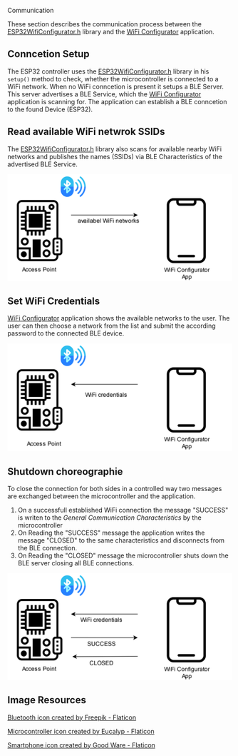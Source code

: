 Communication

These section describes the communication process between the [ESP32WifiConfigurator.h](esp32-wifi-configurator.md) library and the [WiFi Configurator](wifi-esp32-configurator-app.md) application.

## Conncetion Setup

The ESP32 controller uses the [ESP32WifiConfigurator.h](esp32-wifi-configurator.md) library in his `setup()` method to check, whether the microcontroller is connected to a WiFi network. When no WiFi conncetion is present it setups a BLE Server. This server advertises a BLE Service, which the [WiFi Configurator](wifi-esp32-configurator-app.md) application is scanning for. The application can establish a BLE conncetion to the found Device (ESP32).

## Read available WiFi netwrok SSIDs

The [ESP32WifiConfigurator.h](esp32-wifi-configurator.md) library also scans for available nearby WiFi networks and publishes the names (SSIDs) via BLE Characteristics of the advertised BLE Service.

![](./resources/wifi_names.png)

## Set WiFi Credentials 
[WiFi Configurator](wifi-esp32-configurator-app.md) application shows the available networks to the user. The user can then choose a network from the list and submit the according password to the connected BLE device.

![](./resources/set_password.png)

## Shutdown choreographie
To close the connection for both sides in a controlled way two messages are exchanged between the microcontroller and the application.

1. On a successfull established WiFi connection the message "SUCCESS" is writen to the *General Communication Characteristics* by the microcontroller
2. On Reading the "SUCCESS" message the application writes the message "CLOSED" to the same characteristics and disconnects from the BLE connection.
3. On Reading the "CLOSED" message the microcontroller shuts down the BLE server closing all BLE connections.

![](./resources/shutdown.png)

## Image Resources

<a href="https://www.flaticon.com/free-icons/bluetooth" title="bluetooth icons">Bluetooth icon created by Freepik - Flaticon</a>

<a href="https://www.flaticon.com/free-icons/microcontroller" title="microcontroller icons">Microcontroller icon created by Eucalyp - Flaticon</a>

<a href="https://www.flaticon.com/free-icons/smartphone" title="smartphone icons">Smartphone icon created by Good Ware - Flaticon</a>